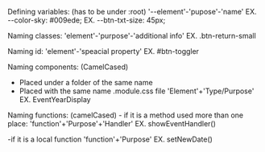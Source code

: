 Defining variables: (has to be under :root)
'--element'-'pupose'-'name'
EX. --color-sky: #009ede;
EX. --btn-txt-size: 45px;

Naming classes:
'element'-'purpose'-'additional info'
EX. .btn-return-small

Naming id:
'element'-'speacial property'
EX. #btn-toggler

Naming components: (CamelCased)

- Placed under a folder of the same name
- Placed with the same name .module.css file
  'Element'+'Type/Purpose'
  EX. EventYearDisplay

Naming functions: (camelCased) - if it is a method used more than one place:
'function'+'Purpose'+'Handler'
EX. showEventHandler()

-if it is a local function
'function'+'Purpose'
EX. setNewDate()
